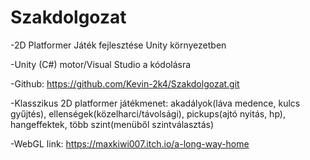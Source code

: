# Szakdolgozat

-2D Platformer Játék fejlesztése Unity környezetben

-Unity (C#)  motor/Visual Studio a kódolásra

-Github: https://github.com/Kevin-2k4/Szakdolgozat.git

-Klasszikus 2D platformer játékmenet:  akadályok(láva medence, kulcs gyűjtés), ellenségek(közelharci/távolsági), pickups(ajtó nyitás, hp), hangeffektek, több szint(menüből szintválasztás)

-WebGL link: https://maxkiwi007.itch.io/a-long-way-home
